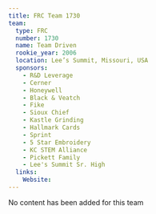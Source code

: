 ```yaml
---
title: FRC Team 1730
team:
  type: FRC
  number: 1730
  name: Team Driven
  rookie_year: 2006
  location: Lee’s Summit, Missouri, USA
  sponsors:
    - R&D Leverage
    - Cerner
    - Honeywell
    - Black & Veatch
    - Fike
    - Sioux Chief
    - Kastle Grinding
    - Hallmark Cards
    - Sprint
    - 5 Star Embroidery
    - KC STEM Alliance
    - Pickett Family
    - Lee's Summit Sr. High
  links:
    Website: 
---
```

No content has been added for this team